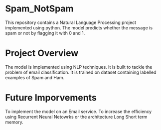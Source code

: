 # Spam_NotSpam

This repository contains a Natural Language Processing project implemented using python. 
The model predicts whether the message is spam or not by flagging it with 0 and 1.

# Project Overview
The model is implemented using NLP techniques. 
It is built to tackle the problem of email classification. 
It is trained on dataset containing labelled examples of Spam and Ham. 

# Future Imporvements
To implement the model on an Email service. 
To increase the efficiency using Recurrent Neural Netowrks or the architecture Long Short term memory. 
